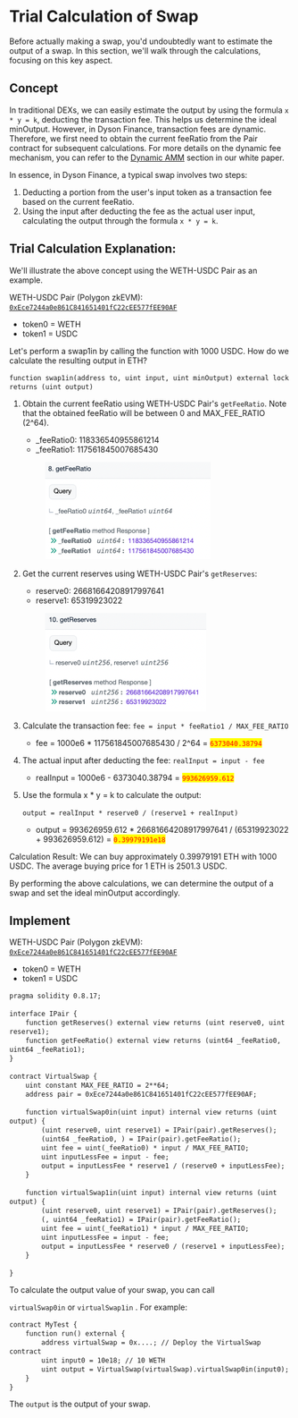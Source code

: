 # Trial Calculation of Swap

Before actually making a swap, you'd undoubtedly want to estimate the output of a swap. In this section, we'll walk through the calculations, focusing on this key aspect.

## Concept

In traditional DEXs, we can easily estimate the output by using the formula `x * y = k`, deducting the transaction fee. This helps us determine the ideal minOutput. However, in Dyson Finance, transaction fees are dynamic. Therefore, we first need to obtain the current feeRatio from the Pair contract for subsequent calculations. For more details on the dynamic fee mechanism, you can refer to the [Dynamic AMM](https://docs.dyson.finance/mechanisms/dynamic-amm) section in our white paper.

In essence, in Dyson Finance, a typical swap involves two steps:

1. Deducting a portion from the user's input token as a transaction fee based on the current feeRatio.
2. Using the input after deducting the fee as the actual user input, calculating the output through the formula `x * y = k`.

## Trial Calculation Explanation:

We'll illustrate the above concept using the WETH-USDC Pair as an example.

WETH-USDC Pair (Polygon zkEVM): [`0xEce7244a0e861C841651401fC22cEE577fEE90AF`](https://zkevm.polygonscan.com/address/0xEce7244a0e861C841651401fC22cEE577fEE90AF)

* token0 = WETH
* token1 = USDC

Let's perform a swap1in by calling the function with 1000 USDC. How do we calculate the resulting output in ETH?

```solidity
function swap1in(address to, uint input, uint minOutput) external lock returns (uint output)
```

1.  Obtain the current feeRatio using WETH-USDC Pair's `getFeeRatio`. Note that the obtained feeRatio will be between 0 and MAX\_FEE\_RATIO (2^64).

    * \_feeRatio0: 118336540955861214
    * \_feeRatio1: 117561845007685430

    <div align="left">

    <figure><img src="../../.gitbook/assets/image (21).png" alt=""><figcaption></figcaption></figure>

    </div>
2.  Get the current reserves using WETH-USDC Pair's `getReserves`:

    * reserve0: 26681664208917997641
    * reserve1: 65319923022

    <div align="left">

    <figure><img src="../../.gitbook/assets/image (22).png" alt=""><figcaption></figcaption></figure>

    </div>
3. Calculate the transaction fee: `fee = input * feeRatio1 / MAX_FEE_RATIO`
   * fee = 1000e6 \* 117561845007685430 / 2^64 = <mark style="color:red;">`6373040.38794`</mark>
4. The actual input after deducting the fee: `realInput = input - fee`
   * realInput = 1000e6 - 6373040.38794 = <mark style="color:red;">`993626959.612`</mark>
5.  Use the formula x \* y = k to calculate the output:

    `output = realInput * reserve0 / (reserve1 + realInput)`

    * output = 993626959.612 \* 26681664208917997641 / (65319923022 + 993626959.612) = <mark style="color:red;">`0.39979191e18`</mark>

Calculation Result: We can buy approximately 0.39979191 ETH with 1000 USDC. The average buying price for 1 ETH is 2501.3 USDC.

By performing the above calculations, we can determine the output of a swap and set the ideal minOutput accordingly.

## Implement

WETH-USDC Pair (Polygon zkEVM): [`0xEce7244a0e861C841651401fC22cEE577fEE90AF`](https://zkevm.polygonscan.com/address/0xEce7244a0e861C841651401fC22cEE577fEE90AF)

* token0 = WETH
* token1 = USDC

```solidity
pragma solidity 0.8.17;

interface IPair {
    function getReserves() external view returns (uint reserve0, uint reserve1);
    function getFeeRatio() external view returns (uint64 _feeRatio0, uint64 _feeRatio1);
}

contract VirtualSwap {
    uint constant MAX_FEE_RATIO = 2**64;
    address pair = 0xEce7244a0e861C841651401fC22cEE577fEE90AF;

    function virtualSwap0in(uint input) internal view returns (uint output) {
        (uint reserve0, uint reserve1) = IPair(pair).getReserves();
        (uint64 _feeRatio0, ) = IPair(pair).getFeeRatio();
        uint fee = uint(_feeRatio0) * input / MAX_FEE_RATIO;
        uint inputLessFee = input - fee;
        output = inputLessFee * reserve1 / (reserve0 + inputLessFee);
    }

    function virtualSwap1in(uint input) internal view returns (uint output) {
        (uint reserve0, uint reserve1) = IPair(pair).getReserves();
        (, uint64 _feeRatio1) = IPair(pair).getFeeRatio();
        uint fee = uint(_feeRatio1) * input / MAX_FEE_RATIO;
        uint inputLessFee = input - fee;
        output = inputLessFee * reserve0 / (reserve1 + inputLessFee);
    }

}
```

To calculate the output value of your swap, you can call

`virtualSwap0in` or `virtualSwap1in` . For example:

```solidity
contract MyTest {
    function run() external {
        address virtualSwap = 0x....; // Deploy the VirtualSwap contract
        uint input0 = 10e18; // 10 WETH
        uint output = VirtualSwap(virtualSwap).virtualSwap0in(input0);
    }
}
```

The `output` is the output of your swap.
